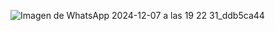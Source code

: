 ![Imagen de WhatsApp 2024-12-07 a las 19 22 31_ddb5ca44](https://github.com/user-attachments/assets/3ec834c3-40bc-43a7-8c7e-cf9383b65826)
